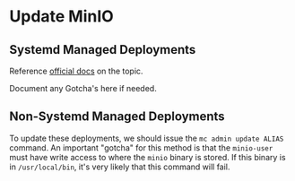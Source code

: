 # Update MinIO

## Systemd Managed Deployments

Reference [official docs](https://min.io/docs/minio/linux/operations/install-deploy-manage/upgrade-minio-deployment.html#update-systemctl-managed-minio-deployments) on the topic.

Document any Gotcha's here if needed.

## Non-Systemd Managed Deployments

To update these deployments, we should issue the `mc admin update ALIAS` command. An important "gotcha" for this method is that the `minio-user` must have write access to where the `minio` binary is stored. If this binary is in `/usr/local/bin`, it's very likely that this command will fail.
